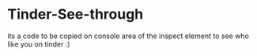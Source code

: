 # Tinder-See-through
its a code to be copied on console area of the inspect element to see who like you on tinder  :)

